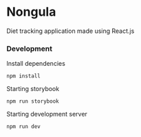 # Nongula

Diet tracking application made using React.js

### Development

Install dependencies

```
npm install
```

Starting storybook

```
npm run storybook
```

Starting development server

```
npm run dev
```
